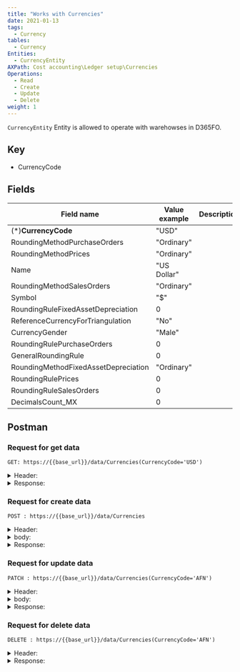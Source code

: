 ```yaml
---
title: "Works with Currencies"
date: 2021-01-13
tags:
  - Currency
tables:
  - Currency
Entities: 
  - CurrencyEntity
AXPath: Cost accounting\Ledger setup\Currencies
Operations:
  - Read
  - Create
  - Update
  - Delete
weight: 1
---
```


`CurrencyEntity` Entity is allowed to operate with warehowses in D365FO.

## Key

- CurrencyCode

## Fields

| Field name                           | Value example | Description |
| ------------------------------------ | ------------- | ----------- |
| (*)**CurrencyCode**                  | "USD"         |             |
| RoundingMethodPurchaseOrders         | "Ordinary"    |             |
| RoundingMethodPrices                 | "Ordinary"    |             |
| Name                                 | "US Dollar"   |             |
| RoundingMethodSalesOrders            | "Ordinary"    |             |
| Symbol                               | "$"           |             |
| RoundingRuleFixedAssetDepreciation   | 0             |             |
| ReferenceCurrencyForTriangulation    | "No"          |             |
| CurrencyGender                       | "Male"        |             |
| RoundingRulePurchaseOrders           | 0             |             |
| GeneralRoundingRule                  | 0             |             |
| RoundingMethodFixedAssetDepreciation | "Ordinary"    |             |
| RoundingRulePrices                   | 0             |             |
| RoundingRuleSalesOrders              | 0             |             |
| DecimalsCount_MX                     | 0             |             |


## Postman

### Request for get data

`GET: https://{{base_url}}/data/Currencies(CurrencyCode='USD')`

<details>
    <summary>
    Header:
    </summary>

```json
OData-Version:4.0
OData-MaxVersion:4.0
Content-Type:application/json;odata.metadata=minimal
Accept:application/json;odata.metadata=minimal
Accept-Charset:UTF-8
Authorization:Bearer {{token}}
Host:{{base_url}}
```

</details>

<details>
<summary>
Response:
</summary>

```json
{
    "@odata.context": "https://{{base_url}}/data/$metadata#Currencies/$entity",
    "@odata.etag": "W/\"JzAsNTYzNzE0NDczMDswLDU2MzcxNDQ3MzAn\"",
    "CurrencyCode": "USD",
    "RoundingMethodPurchaseOrders": "Ordinary",
    "RoundingMethodPrices": "Ordinary",
    "Name": "US Dollar",
    "RoundingMethodSalesOrders": "Ordinary",
    "Symbol": "$",
    "RoundingRuleFixedAssetDepreciation": 0,
    "ReferenceCurrencyForTriangulation": "No",
    "CurrencyGender": "Male",
    "RoundingRulePurchaseOrders": 0,
    "GeneralRoundingRule": 0,
    "RoundingMethodFixedAssetDepreciation": "Ordinary",
    "RoundingRulePrices": 0,
    "RoundingRuleSalesOrders": 0,
    "DecimalsCount_MX": 0
}
```

</details>

### Request for create data

`POST : https://{{base_url}}/data/Currencies`

<details>
    <summary>
    Header:
    </summary>

```json
OData-Version:4.0
OData-MaxVersion:4.0
Content-Type:application/json;odata.metadata=minimal
Accept:application/json;odata.metadata=minimal
Accept-Charset:UTF-8
Authorization:Bearer {{token}}
Host:{{base_url}}
```

</details>

<details>
    <summary>
    body:
    </summary>

```json
{
    "@odata.type":"#Microsoft.Dynamics.DataEntities.Currency",
    "CurrencyCode": "AFN"
}
```

</details>

<details>
    <summary>
    Response:
    </summary>

```json
{
    "@odata.context": "https://{{base_url}}/data/$metadata#Currencies/$entity",
    "@odata.etag": "W/\"JzAsNTYzNzE0NDU3NzswLDU2MzcxNDQ1Nzcn\"",
    "CurrencyCode": "AFN",
    "RoundingMethodPurchaseOrders": "Ordinary",
    "RoundingMethodPrices": "Ordinary",
    "Name": "Afghani",
    "RoundingMethodSalesOrders": "Ordinary",
    "Symbol": "",
    "RoundingRuleFixedAssetDepreciation": 0,
    "ReferenceCurrencyForTriangulation": "No",
    "CurrencyGender": "Male",
    "RoundingRulePurchaseOrders": 0,
    "GeneralRoundingRule": 0,
    "RoundingMethodFixedAssetDepreciation": "Ordinary",
    "RoundingRulePrices": 0,
    "RoundingRuleSalesOrders": 0,
    "DecimalsCount_MX": 0
}
```

</details>

### Request for update data

`PATCH : https://{{base_url}}/data/Currencies(CurrencyCode='AFN')`

<details>
    <summary>
    Header:
    </summary>

```json
    OData-Version:4.0
    OData-MaxVersion:4.0
    Content-Type:application/json;odata.metadata=minimal
    Accept:application/json;odata.metadata=minimal
    Accept-Charset:UTF-8
    Authorization:Bearer {{token}}
    Host:{{base_url}}
```

</details>

<details>
    <summary>
    body:
    </summary>

```json
{
    "@odata.type":"#Microsoft.Dynamics.DataEntities.Currency",
    "Symbol": "&"
}
```

</details>

<details>
    <summary>
    Response:
    </summary>
    Status: 204
</details>

### Request for delete data

`DELETE : https://{{base_url}}/data/Currencies(CurrencyCode='AFN')`

<details>
    <summary>
    Header:
    </summary>

```json
OData-Version:4.0
OData-MaxVersion:4.0
Content-Type:application/json;odata.metadata=minimal
Accept:application/json;odata.metadata=minimal
Accept-Charset:UTF-8
Authorization:Bearer {{token}}
Host:{{base_url}}
```

</details>

<details>
<summary>
Response:
</summary>
Status: 204
</details>
